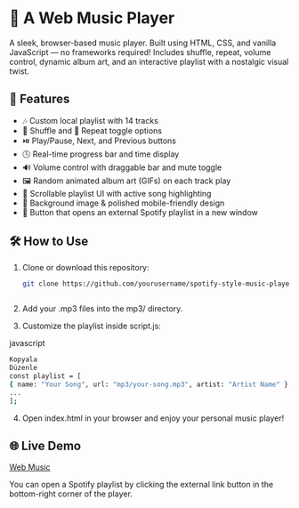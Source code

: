 # 🎵 A Web Music Player

A sleek, browser-based music player. Built using HTML, CSS, and vanilla JavaScript — no frameworks required! Includes shuffle, repeat, volume control, dynamic album art, and an interactive playlist with a nostalgic visual twist.

## 🚀 Features

- 🎶 Custom local playlist with 14 tracks
- 🔀 Shuffle and 🔁 Repeat toggle options
- ⏯️ Play/Pause, Next, and Previous buttons
- 🕓 Real-time progress bar and time display
- 🔊 Volume control with draggable bar and mute toggle
- 🖼️ Random animated album art (GIFs) on each track play
- 📜 Scrollable playlist UI with active song highlighting
- 🌄 Background image & polished mobile-friendly design
- 🔗 Button that opens an external Spotify playlist in a new window


## 🛠️ How to Use

1. Clone or download this repository:
   ```bash
   git clone https://github.com/yourusername/spotify-style-music-player.git
  

2. Add your .mp3 files into the mp3/ directory.


3. Customize the playlist inside script.js:

javascript
   ```bash
Kopyala
Düzenle
const playlist = [
  { name: "Your Song", url: "mp3/your-song.mp3", artist: "Artist Name" },
  ...
];
 ```
4. Open index.html in your browser and enjoy your personal music player!

## 🌐 Live Demo
[Web Music](https://strandedsnake.github.io/Web_Music/)


You can open a Spotify playlist by clicking the external link button in the bottom-right corner of the player.

